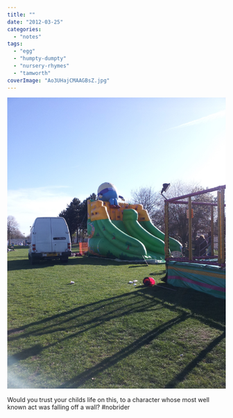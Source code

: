 ```yaml
---
title: ""
date: "2012-03-25"
categories: 
  - "notes"
tags: 
  - "egg"
  - "humpty-dumpty"
  - "nursery-rhymes"
  - "tamworth"
coverImage: "Ao3UHajCMAAGBsZ.jpg"
---
```


[![](images/Ao3UHajCMAAGBsZ.jpg)](https://davidpeach.co.uk/wp-content/uploads/2023/04/Ao3UHajCMAAGBsZ.jpg)

Would you trust your childs life on this, to a character whose most well known act was falling off a wall? #nobrider
